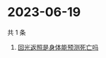 # 2023-06-19

共 1 条

<!-- BEGIN -->
<!-- 最后更新时间 Mon Jun 19 2023 05:09:07 GMT+0800 (China Standard Time) -->

1. [回光返照是身体能预测死亡吗](https://www.zhihu.com/search?q=回光返照是身体能预测死亡吗)

<!-- END -->
